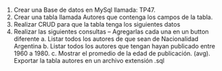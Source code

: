 1. Crear una Base de datos en MySql llamada: TP47.
2. Crear una tabla llamada Autores que contenga los campos de la tabla.
3. Realizar CRUD para que la tabla tenga los siguientes datos
4. Realizar las siguientes consultas – Agregarlas cada una en un button diferente
a. Listar todos los autores de que sean de Nacionalidad Argentina
b. Listar todos los autores que tengan hayan publicado entre 1960 a 1980.
c. Mostrar el promedio de la edad de publicación. (avg).
Exportar la tabla autores en un archivo extensión .sql